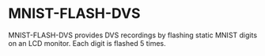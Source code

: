 # MNIST-FLASH-DVS

MNIST-FLASH-DVS provides DVS recordings by flashing static MNIST digits on an LCD monitor. Each digit is flashed 5 times.
